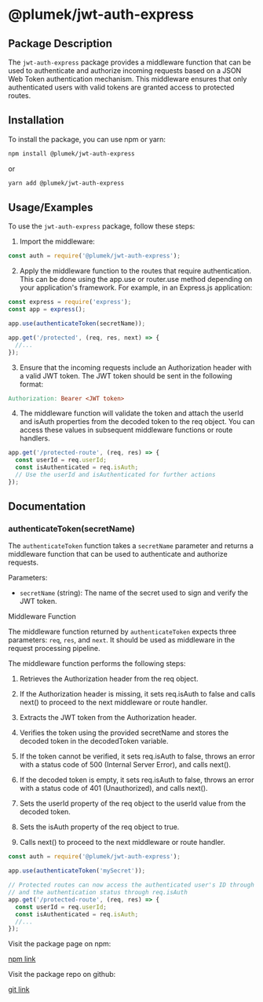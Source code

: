 <!-- # @plumek/jwt-auth-express

## Package Description
The `jwt-auth-express` package provides a middleware function that can be used to authenticate and authorize incoming requests based on a JSON Web Token authentication mechanism. This middleware ensures that only authenticated users with valid tokens are granted access to protected routes.


## Installation

To install the package, you can use npm or yarn:

```bash
  npm install @plumek/jwt-auth-express
```
or
```bash
  yarn add @plumek/jwt-auth-express
```
    
## Usage/Examples

To use the authenticateToken package, follow these steps:

1. Import the authenticateToken middleware function:

```javascript
const auth = require('@plumek/jwt-auth-express')
```
or
```javascript
import auth from '@plumek/jwt-auth-express'
```

2. Apply the middleware function to the routes that require authentication. This can be done using the app.use or router.use method depending on your application's framework. For example, in an Express.js application:

```javascript
const express = require('express');
const app = express();

app.use(auth(secretName));

app.get('/protected', (req, res, next) => {
  //...
})
```
3. Ensure that the incoming requests include an Authorization header with a valid JWT token. The JWT token should be sent in the following format:

```makefile
Authorization: Bearer <JWT token>
```

4. The middleware function will validate the token and attach the userId property from the decoded token to the req object. You can access this userId value in subsequent middleware functions or route handlers.

```javascript
app.get('/protected-route', (req, res) => {
  const userId = req.userId;
  // Use the userId for further actions
});
```




## Documentation

### authenticateToken(secretName)

The `authenticateToken` function takes a `secretName` parameter and returns a middleware function that can be used to authenticate and authorize requests.

Parameters:

- secretName (string): The name of the secret used to sign and verify the JWT token.

Middleware Function

The middleware function returned by authenticateToken expects three parameters: req, res, and next. It should be used as a middleware in the request processing pipeline.

The middleware function performs the following steps:

    1. Retrieves the Authorization header from the req object.

    2. If the Authorization header is missing, it throws an error with a status code of 401 (Unauthorized).

    3. Extracts the JWT token from the Authorization header.

    4. Verifies the token using the provided secretName and stores the decoded token in the decodedToken variable.

    5. If the token cannot be verified, it throws an error with a status code of 500 (Internal Server Error).

    6. If the decoded token is empty, it throws an error with a status code of 401 (Unauthorized).

    7. Sets the userId property of the req object to the userId value from the decoded token.

    8. Calls the next function to proceed to the next middleware or route handler.
Example
```javascript
const auth = require('@plumek/jwt-auth-express');

app.use(authenticateToken('mySecret'));

// Protected routes can now access the authenticated user's ID through req.userId
app.get('/protected-route', (req, res) => {
  const userId = req.userId;
  //...
});
```
Visit the package page on npm:

[npm link](https://www.npmjs.com/package/@plumek/jwt-auth-express?activeTab=readme)

Visit the package repo on github: 
[git link](https://github.com/SliskiPlumek/jwt-auth-express) -->

# @plumek/jwt-auth-express

## Package Description
The `jwt-auth-express` package provides a middleware function that can be used to authenticate and authorize incoming requests based on a JSON Web Token authentication mechanism. This middleware ensures that only authenticated users with valid tokens are granted access to protected routes.


## Installation

To install the package, you can use npm or yarn:

```bash
npm install @plumek/jwt-auth-express
```

or

```bash
yarn add @plumek/jwt-auth-express
```

## Usage/Examples

To use the `jwt-auth-express` package, follow these steps:

1. Import the middleware:

```javascript
const auth = require('@plumek/jwt-auth-express');
```

2. Apply the middleware function to the routes that require authentication. This can be done using the app.use or router.use method depending on your application's framework. For example, in an Express.js application:

```javascript
const express = require('express');
const app = express();

app.use(authenticateToken(secretName));

app.get('/protected', (req, res, next) => {
  //...
});
```

3. Ensure that the incoming requests include an Authorization header with a valid JWT token. The JWT token should be sent in the following format:

```makefile
Authorization: Bearer <JWT token>
```

4. The middleware function will validate the token and attach the userId and isAuth properties from the decoded token to the req object. You can access these values in subsequent middleware functions or route handlers.

```javascript
app.get('/protected-route', (req, res) => {
  const userId = req.userId;
  const isAuthenticated = req.isAuth;
  // Use the userId and isAuthenticated for further actions
});
```

## Documentation

### authenticateToken(secretName)
The `authenticateToken` function takes a `secretName` parameter and returns a middleware function that can be used to authenticate and authorize requests.

Parameters: 

- `secretName` (string): The name of the secret used to sign and verify the JWT token.

Middleware Function

The middleware function returned by `authenticateToken` expects three parameters: `req`, `res`, and `next`. It should be used as middleware in the request processing pipeline.

The middleware function performs the following steps:

1. Retrieves the Authorization header from the req object.

2. If the Authorization header is missing, it sets req.isAuth to false and calls next() to proceed to the next middleware or route handler.

3. Extracts the JWT token from the Authorization header.

4. Verifies the token using the provided secretName and stores the decoded token in the decodedToken variable.

5. If the token cannot be verified, it sets req.isAuth to false, throws an error with a status code of 500 (Internal Server Error), and calls next().

6. If the decoded token is empty, it sets req.isAuth to false, throws an error with a status code of 401 (Unauthorized), and calls next().

7. Sets the userId property of the req object to the userId value from the decoded token.

8. Sets the isAuth property of the req object to true.

9. Calls next() to proceed to the next middleware or route handler.

```javascript
const auth = require('@plumek/jwt-auth-express');

app.use(authenticateToken('mySecret'));

// Protected routes can now access the authenticated user's ID through req.userId
// and the authentication status through req.isAuth
app.get('/protected-route', (req, res) => {
  const userId = req.userId;
  const isAuthenticated = req.isAuth;
  //...
});
```

Visit the package page on npm:

[npm link](https://www.npmjs.com/package/@plumek/jwt-auth-express?activeTab=readme)

Visit the package repo on github: 

[git link](https://github.com/SliskiPlumek/jwt-auth-express)
